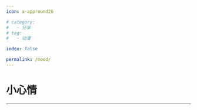 ```yaml
---
icon: a-appround26

# category:
#   - 分享
# tag:
#   - 动漫

index: false

permalink: /mood/
---
```


# 小心情

<Catalog base='/mood/' />

---
